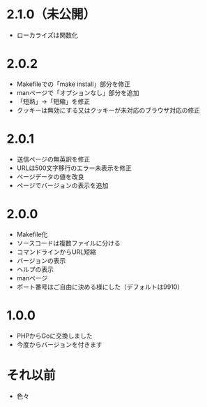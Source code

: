 # 2.1.0（未公開）
* ローカライズは関数化

# 2.0.2
* Makefileでの「make install」部分を修正
* manページで「オプションなし」部分を追加
* 「短熟」→「短縮」を修正
* クッキーは無効にする又はクッキーが未対応のブラウザ対応の修正

# 2.0.1
* 送信ページの無英訳を修正
* URLは500文字移行のエラー未表示を修正
* ページデータの値を改良
* ページでバージョンの表示を追加

# 2.0.0
* Makefile化
* ソースコードは複数ファイルに分ける
* コマンドラインからURL短縮
* バージョンの表示
* ヘルプの表示
* manページ
* ポート番号はご自由に決める様にした（デフォルトは9910）

# 1.0.0
* PHPからGoに交換しました
* 今度からバージョンを付きます

# それ以前
* 色々
